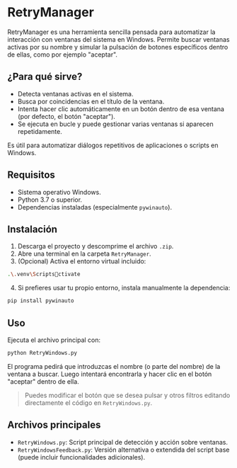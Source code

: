 # RetryManager

RetryManager es una herramienta sencilla pensada para automatizar la interacción con ventanas del sistema en Windows. Permite buscar ventanas activas por su nombre y simular la pulsación de botones específicos dentro de ellas, como por ejemplo "aceptar".

## ¿Para qué sirve?

- Detecta ventanas activas en el sistema.
- Busca por coincidencias en el título de la ventana.
- Intenta hacer clic automáticamente en un botón dentro de esa ventana (por defecto, el botón "aceptar").
- Se ejecuta en bucle y puede gestionar varias ventanas si aparecen repetidamente.

Es útil para automatizar diálogos repetitivos de aplicaciones o scripts en Windows.

## Requisitos

- Sistema operativo Windows.
- Python 3.7 o superior.
- Dependencias instaladas (especialmente `pywinauto`).

## Instalación

1. Descarga el proyecto y descomprime el archivo `.zip`.
2. Abre una terminal en la carpeta `RetryManager`.
3. (Opcional) Activa el entorno virtual incluido:

```bash
.\.venv\Scriptsctivate
```

4. Si prefieres usar tu propio entorno, instala manualmente la dependencia:

```bash
pip install pywinauto
```

## Uso

Ejecuta el archivo principal con:

```bash
python RetryWindows.py
```

El programa pedirá que introduzcas el nombre (o parte del nombre) de la ventana a buscar. Luego intentará encontrarla y hacer clic en el botón "aceptar" dentro de ella.

> Puedes modificar el botón que se desea pulsar y otros filtros editando directamente el código en `RetryWindows.py`.

## Archivos principales

- `RetryWindows.py`: Script principal de detección y acción sobre ventanas.
- `RetryWindowsFeedback.py`: Versión alternativa o extendida del script base (puede incluir funcionalidades adicionales).
